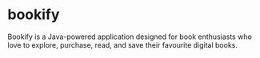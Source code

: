 # bookify
Bookify is a Java-powered application designed for book enthusiasts who love to explore, purchase, read, and save their favourite digital books.
